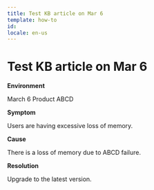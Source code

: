 ```yaml
---
title: Test KB article on Mar 6
template: how-to
id: 
locale: en-us
---
```


# Test KB article on Mar 6

**Environment**

March 6
Product ABCD

**Symptom**

Users are having excessive loss of memory.

**Cause**

There is a loss of memory due to ABCD failure.


**Resolution**

Upgrade to the latest version.
